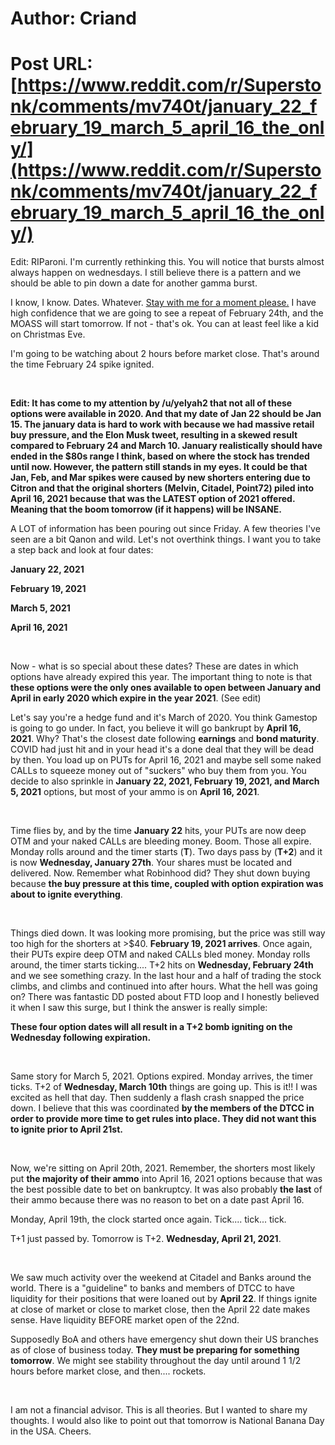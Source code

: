 # Author: Criand
# Post URL: [https://www.reddit.com/r/Superstonk/comments/mv740t/january_22_february_19_march_5_april_16_the_only/](https://www.reddit.com/r/Superstonk/comments/mv740t/january_22_february_19_march_5_april_16_the_only/)


Edit: RIParoni. I'm currently rethinking this. You will notice that bursts almost always happen on wednesdays. I still believe there is a pattern and we should be able to pin down a date for another gamma burst. 

I know, I know. Dates. Whatever. [Stay with me for a moment please.](https://www.youtube.com/watch?v=OuP2dOxhELQ) I have high confidence that we are going to see a repeat of February 24th, and the MOASS will start tomorrow. If not - that's ok. You can at least feel like a kid on Christmas Eve.

I'm going to be watching about 2 hours before market close. That's around the time February 24 spike ignited.

&#x200B;

**Edit: It has come to my attention by /u/yelyah2 that not all of these options were available in 2020. And that my date of Jan 22 should be Jan 15. The january data is hard to work with because we had massive retail buy pressure, and the Elon Musk tweet, resulting in a skewed result compared to February 24 and March 10. January realistically should have ended in the $80s range I think, based on where the stock has trended until now. However, the pattern still stands in my eyes. It could be that Jan, Feb, and Mar spikes were caused by new shorters entering due to Citron and
that the original shorters (Melvin, Citadel, Point72) piled into April 16, 2021 because that was the LATEST option of 2021 offered. Meaning that the boom tomorrow (if it happens) will be INSANE.**

A LOT of information has been pouring out since Friday. A few theories I've seen are a bit Qanon and wild. Let's not overthink things. I want you to take a step back and look at four dates:

**January 22, 2021**

**February 19, 2021**

**March 5, 2021**

**April 16, 2021**

&#x200B;

Now - what is so special about these dates? These are dates in which options have already expired this year. The important thing to note is that **these options were the only ones available to open between January and April in early 2020 which expire in the year 2021**. (See edit)

Let's say you're a hedge fund and it's March of 2020. You think Gamestop is going to go under. In fact, you believe it will go bankrupt by **April 16, 2021**. Why? That's the closest date following **earnings** and **bond maturity**. COVID had just hit and in your head it's a done deal that they will be dead by then. You load up on PUTs for April 16, 2021 and maybe sell some naked CALLs to squeeze money out of "suckers" who buy them from you. You decide to also sprinkle in **January 22, 2021, February 19, 2021, and March 5, 2021** options, but most of your ammo is on **April 16, 2021**.

&#x200B;

Time flies by, and by the time **January 22** hits, your PUTs are now deep OTM and your naked CALLs are bleeding money. Boom. Those all expire. Monday rolls around and the timer starts (**T**). Two days pass by (**T+2**) and it is now **Wednesday, January 27th**. Your shares must be located and delivered. Now. Remember what Robinhood did?  They shut down buying because **the buy pressure at this time, coupled with option expiration was about to ignite everything**.

&#x200B;

Things died down. It was looking more promising, but the price was still way too high for the shorters at >$40. **February 19, 2021 arrives**. Once again, their PUTs expire deep OTM and naked CALLs bled money. Monday rolls around, the timer starts ticking.... T+2 hits on **Wednesday, February 24th** and we see something crazy. In the last hour and a half of trading the stock climbs, and climbs and continued into after hours. What the hell was going on? There was fantastic DD posted about FTD loop and I honestly believed it when I saw this surge, but I think the answer is really simple:

**These four option dates will all result in a T+2 bomb igniting on the Wednesday following expiration.**

&#x200B;

Same story for March 5, 2021. Options expired. Monday arrives, the timer ticks. T+2 of **Wednesday, March 10th** things are going up. This is it!! I was excited as hell that day. Then suddenly a flash crash snapped the price down. I believe that this was coordinated **by the members of the DTCC in order to provide more time to get rules into place. They did not want this to ignite prior to April 21st.**

&#x200B;

Now, we're sitting on April 20th, 2021. Remember, the shorters most likely put **the majority of their ammo** into April 16, 2021 options because that was the best possible date to bet on bankruptcy. It was also probably **the last** of their ammo because there was no reason to bet on a date past April 16.

Monday, April 19th, the clock started once again. Tick.... tick... tick.

T+1 just passed by. Tomorrow is T+2. **Wednesday, April 21, 2021**.

&#x200B;

We saw much activity over the weekend at Citadel and Banks around the world. There is a "guideline" to banks and members of DTCC to have liquidity for their positions that were loaned out by **April 22**. If things ignite at close of market or close to market close, then the April 22 date makes sense. Have liquidity BEFORE market open of the 22nd.

Supposedly BoA and others have emergency shut down their US branches as of close of business today. **They must be preparing for something tomorrow**. We might see stability throughout the day until around 1 1/2 hours before market close, and then.... rockets.

&#x200B;

I am not a financial advisor. This is all theories. But I wanted to share my thoughts. I would also like to point out that tomorrow is National Banana Day in the USA. Cheers.